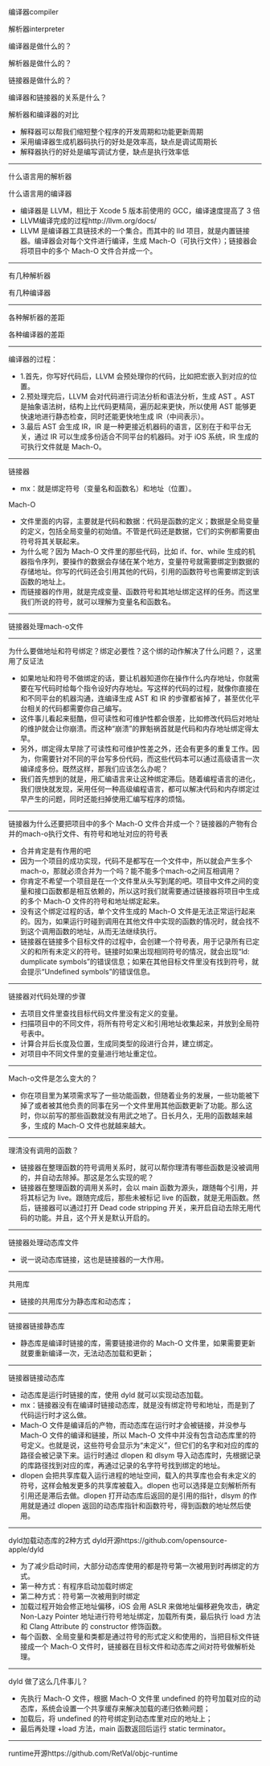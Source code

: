 编译器compiler

解析器interpreter

编译器是做什么的？

解析器是做什么的？

链接器是做什么的？

编译器和链接器的关系是什么？

解析器和编译器的对比

- 解释器可以帮我们缩短整个程序的开发周期和功能更新周期
- 采用编译器生成机器码执行的好处是效率高，缺点是调试周期长
- 解释器执行的好处是编写调试方便，缺点是执行效率低

---

什么语言用的解析器

什么语言用的编译器

- 编译器是 LLVM，相比于 Xcode 5 版本前使用的 GCC，编译速度提高了 3 倍
- LLVM编译完成的过程http://llvm.org/docs/
- LLVM 是编译器工具链技术的一个集合。而其中的 lld 项目，就是内置链接器。编译器会对每个文件进行编译，生成 Mach-O（可执行文件）；链接器会将项目中的多个 Mach-O 文件合并成一个。

---

有几种解析器

有几种编译器

---

各种解析器的差距

各种编译器的差距

---

编译器的过程：

- 1.首先，你写好代码后，LLVM 会预处理你的代码，比如把宏嵌入到对应的位置。
- 2.预处理完后，LLVM 会对代码进行词法分析和语法分析，生成 AST 。AST 是抽象语法树，结构上比代码更精简，遍历起来更快，所以使用 AST 能够更快速地进行静态检查，同时还能更快地生成 IR（中间表示）。
- 3.最后 AST 会生成 IR，IR 是一种更接近机器码的语言，区别在于和平台无关，通过 IR 可以生成多份适合不同平台的机器码。对于 iOS 系统，IR 生成的可执行文件就是 Mach-O。

---

链接器

- mx：就是绑定符号（变量名和函数名）和地址（位置）。

Mach-O

- 文件里面的内容，主要就是代码和数据：代码是函数的定义；数据是全局变量的定义，包括全局变量的初始值。不管是代码还是数据，它们的实例都需要由符号将其关联起来。
- 为什么呢？因为 Mach-O 文件里的那些代码，比如 if、for、while 生成的机器指令序列，要操作的数据会存储在某个地方，变量符号就需要绑定到数据的存储地址。你写的代码还会引用其他的代码，引用的函数符号也需要绑定到该函数的地址上。
- 而链接器的作用，就是完成变量、函数符号和其地址绑定这样的任务。而这里我们所说的符号，就可以理解为变量名和函数名。

---

链接器处理mach-o文件

---

为什么要做地址和符号绑定？绑定必要性？这个绑的动作解决了什么问题？，这里用了反证法

- 如果地址和符号不做绑定的话，要让机器知道你在操作什么内存地址，你就需要在写代码时给每个指令设好内存地址。写这样的代码的过程，就像你直接在和不同平台的机器沟通，连编译生成 AST 和 IR 的步骤都省掉了，甚至优化平台相关的代码都需要你自己编写。
- 这件事儿看起来挺酷，但可读性和可维护性都会很差，比如修改代码后对地址的维护就会让你崩溃。而这种“崩溃”的罪魁祸首就是代码和内存地址绑定得太早。
- 另外，绑定得太早除了可读性和可维护性差之外，还会有更多的重复工作。因为，你需要针对不同的平台写多份代码，而这些代码本可以通过高级语言一次编译成多份。既然这样，那我们应该怎么办呢？
- 我们首先想到的就是，用汇编语言来让这种绑定滞后。随着编程语言的进化，我们很快就发现，采用任何一种高级编程语言，都可以解决代码和内存绑定过早产生的问题，同时还能扫掉使用汇编写程序的烦恼。

---

链接器为什么还要把项目中的多个 Mach-O 文件合并成一个？链接器的产物有合并的mach-o执行文件、有符号和地址对应的符号表

- 合并肯定是有作用的吧
- 因为一个项目的成功实现，代码不是都写在一个文件中，所以就会产生多个mach-o，那就必须合并为一个吗？能不能多个mach-o之间互相调用？
- 你肯定不希望一个项目是在一个文件里从头写到尾的吧。项目中文件之间的变量和接口函数都是相互依赖的，所以这时我们就需要通过链接器将项目中生成的多个 Mach-O 文件的符号和地址绑定起来。
- 没有这个绑定过程的话，单个文件生成的 Mach-O 文件是无法正常运行起来的。因为，如果运行时碰到调用在其他文件中实现的函数的情况时，就会找不到这个调用函数的地址，从而无法继续执行。
- 链接器在链接多个目标文件的过程中，会创建一个符号表，用于记录所有已定义的和所有未定义的符号。链接时如果出现相同符号的情况，就会出现“ld: dumplicate symbols”的错误信息；如果在其他目标文件里没有找到符号，就会提示“Undefined symbols”的错误信息。

---

链接器对代码处理的步骤

- 去项目文件里查找目标代码文件里没有定义的变量。
- 扫描项目中的不同文件，将所有符号定义和引用地址收集起来，并放到全局符号表中。
- 计算合并后长度及位置，生成同类型的段进行合并，建立绑定。
- 对项目中不同文件里的变量进行地址重定位。

---

Mach-o文件是怎么变大的？

- 你在项目里为某项需求写了一些功能函数，但随着业务的发展，一些功能被下掉了或者被其他负责的同事在另一个文件里用其他函数更新了功能。那么这时，你以前写的那些函数就没有用武之地了。日长月久，无用的函数越来越多，生成的 Mach-O 文件也就越来越大。

---

理清没有调用的函数？

- 链接器在整理函数的符号调用关系时，就可以帮你理清有哪些函数是没被调用的，并自动去除掉。那这是怎么实现的呢？
- 链接器在整理函数的调用关系时，会以 main 函数为源头，跟随每个引用，并将其标记为 live。跟随完成后，那些未被标记 live 的函数，就是无用函数。然后，链接器可以通过打开 Dead code stripping 开关，来开启自动去除无用代码的功能。并且，这个开关是默认开启的。

---

链接器处理动态库文件

- 说一说动态库链接，这也是链接器的一大作用。

---

共用库

- 链接的共用库分为静态库和动态库；

---

链接器链接静态库

- 静态库是编译时链接的库，需要链接进你的 Mach-O 文件里，如果需要更新就要重新编译一次，无法动态加载和更新；

---

链接器链接动态库

- 动态库是运行时链接的库，使用 dyld 就可以实现动态加载。
- mx：链接器没有在编译时链接动态库，就是没有绑定符号和地址，而是到了代码运行时才这么做。
- Mach-O 文件是编译后的产物，而动态库在运行时才会被链接，并没参与 Mach-O 文件的编译和链接，所以 Mach-O 文件中并没有包含动态库里的符号定义。也就是说，这些符号会显示为“未定义”，但它们的名字和对应的库的路径会被记录下来。运行时通过 dlopen 和 dlsym 导入动态库时，先根据记录的库路径找到对应的库，再通过记录的名字符号找到绑定的地址。
- dlopen 会把共享库载入运行进程的地址空间，载入的共享库也会有未定义的符号，这样会触发更多的共享库被载入。dlopen 也可以选择是立刻解析所有引用还是滞后去做。dlopen 打开动态库后返回的是引用的指针，dlsym 的作用就是通过 dlopen 返回的动态库指针和函数符号，得到函数的地址然后使用。

---

dyld加载动态库的2种方式 dyld开源https://github.com/opensource-apple/dyld

- 为了减少启动时间，大部分动态库使用的都是符号第一次被用到时再绑定的方式。
- 第一种方式：有程序启动加载时绑定
- 第二种方式：符号第一次被用到时绑定
- 加载过程开始会修正地址偏移，iOS 会用 ASLR 来做地址偏移避免攻击，确定 Non-Lazy Pointer 地址进行符号地址绑定，加载所有类，最后执行 load 方法和 Clang Attribute 的 constructor 修饰函数。
- 每个函数、全局变量和类都是通过符号的形式定义和使用的，当把目标文件链接成一个 Mach-O 文件时，链接器在目标文件和动态库之间对符号做解析处理。

---

dyld 做了这么几件事儿？

- 先执行 Mach-O 文件，根据 Mach-O 文件里 undefined 的符号加载对应的动态库，系统会设置一个共享缓存来解决加载的递归依赖问题；
- 加载后，将 undefined 的符号绑定到动态库里对应的地址上；
- 最后再处理 +load 方法，main 函数返回后运行 static terminator。

---

runtime开源https://github.com/RetVal/objc-runtime